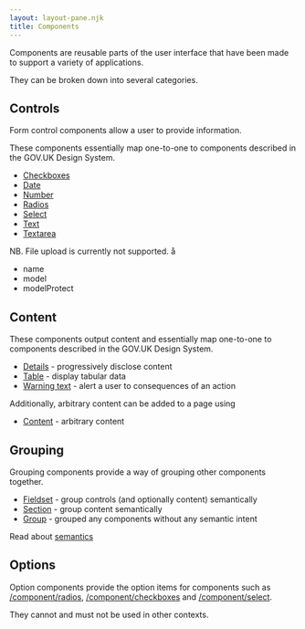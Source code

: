 ```yaml
---
layout: layout-pane.njk
title: Components
---
```


Components are reusable parts of the user interface that have been made to support a variety of applications.

They can be broken down into several categories.

## Controls

Form control components allow a user to provide information.

These components essentially map one-to-one to components described in the GOV.UK Design System.

- [Checkboxes](/component/checkboxes)
- [Date](/component/date)
- [Number](/component/number)
- [Radios](/component/radios)
- [Select](/component/select)
- [Text](/component/text)
- [Textarea](/component/textarea)

NB. File upload is currently not supported.
å

- name
- model
- modelProtect


## Content

These components output content and  essentially map one-to-one to components described in the GOV.UK Design System.

- [Details](/component/details) - progressively disclose content
- [Table](/component/table) - display tabular data
- [Warning text](/component/warningText) - alert a user to consequences of an action

Additionally, arbitrary content can be added to a page using

- [Content](/component/content) - arbitrary content

## Grouping

Grouping components provide a way of grouping other components together.

- [Fieldset](/component/fieldset) - group controls (and optionally content) semantically
- [Section](/component/section) - group content semantically
- [Group](/component/group) - grouped any components without any semantic intent

Read about [semantics](https://developer.mozilla.org/en-US/docs/Glossary/Semantics)

## Options

Option components provide the option items for components such as [/component/radios](radios), [/component/checkboxes](checkboxes) and [/component/select](select).

They cannot and must not be used in other contexts.